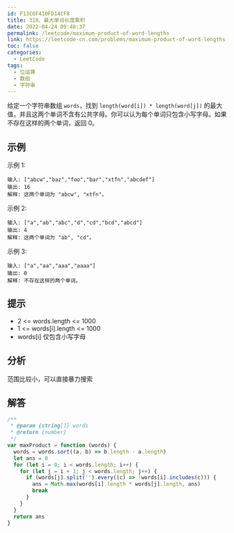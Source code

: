```yaml
---
id: F13C6F410FD14CF8
title: 318、最大单词长度乘积
date: 2022-04-24 09:48:37
permalink: /leetcode/maximum-product-of-word-lengths
link: https://leetcode-cn.com/problems/maximum-product-of-word-lengths
toc: false
categories:
  - LeetCode
tags:
  - 位运算
  - 数组
  - 字符串
---
```


<Level type='medium'/>

给定一个字符串数组 `words`，找到 `length(word[i]) * length(word[j])` 的最大值，并且这两个单词不含有公共字母。你可以认为每个单词只包含小写字母。如果不存在这样的两个单词，返回 0。

## 示例

示例 1:

```text
输入: ["abcw","baz","foo","bar","xtfn","abcdef"]
输出: 16
解释: 这两个单词为 "abcw", "xtfn"。
```

示例 2:

```text
输入: ["a","ab","abc","d","cd","bcd","abcd"]
输出: 4
解释: 这两个单词为 "ab", "cd"。
```

示例 3:

```text
输入: ["a","aa","aaa","aaaa"]
输出: 0
解释: 不存在这样的两个单词。
```

## 提示

- 2 <= words.length <= 1000
- 1 <= words[i].length <= 1000
- words[i] 仅包含小写字母

## 分析

范围比较小，可以直接暴力搜索

## 解答

```javascript
/**
 * @param {string[]} words
 * @return {number}
 */
var maxProduct = function (words) {
  words = words.sort((a, b) => b.length - a.length)
  let ans = 0
  for (let i = 0; i < words.length; i++) {
    for (let j = i + 1; j < words.length; j++) {
      if (words[j].split('').every((c) => !words[i].includes(c))) {
        ans = Math.max(words[i].length * words[j].length, ans)
        break
      }
    }
  }
  return ans
}
```
